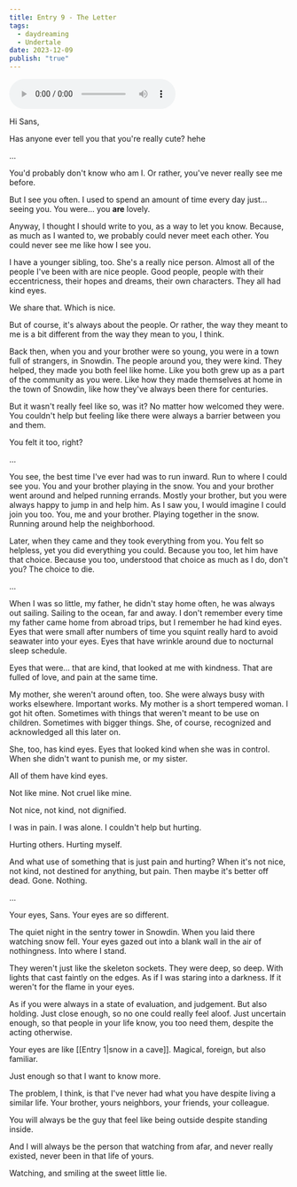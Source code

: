 ```yaml
---
title: Entry 9 - The Letter
tags:
  - daydreaming
  - Undertale
date: 2023-12-09
publish: "true"
---
```

<audio src="_media/06 - Antenna.mp3" controls></audio>

Hi Sans,

Has anyone ever tell you that you're really cute? hehe

...

You'd probably don't know who am I. Or rather, you've never really see me before. 

But I see you often. I used to spend an amount of time every day just... seeing you. You were... you **are** lovely. 

Anyway, I thought I should write to you, as a way to let you know. Because, as much as I wanted to, we probably could never meet each other. You could never see me like how I see you. 

I have a younger sibling, too. She's a really nice person. Almost all of the people I've been with are nice people. Good people, people with their eccentricness, their hopes and dreams, their own characters. They all had kind eyes.

We share that. Which is nice. 

But of course, it's always about the people. Or rather, the way they meant to me is a bit different from the way they mean to you, I think. 

Back then, when you and your brother were so young, you were in a town full of strangers, in Snowdin. The people around you, they were kind. They helped, they made you both feel like home. Like you both grew up as a part of the community as you were. Like how they made themselves at home in the town of Snowdin, like how they've always been there for centuries. 

But it wasn't really feel like so, was it? No matter how welcomed they were. You couldn't help but feeling like there were always a barrier between you and them. 

You felt it too, right?

...

You see, the best time I've ever had was to run inward. Run to where I could see you. You and your brother playing in the snow. You and your brother went around and helped running errands. Mostly your brother, but you were always happy to jump in and help him. As I saw you, I would imagine I could join you too. You, me and your brother. Playing together in the snow. Running around help the neighborhood. 

Later, when they came and they took everything from you. You felt so helpless, yet you did everything you could. Because you too, let him have that choice. Because you too, understood that choice as much as I do, don't you? The choice to die.

...

When I was so little, my father, he didn't stay home often, he was always out sailing. Sailing to the ocean, far and away. I don't remember every time my father came home from abroad trips, but I remember he had kind eyes. Eyes that were small after numbers of time you squint really hard to avoid seawater into your eyes. Eyes that have wrinkle around due to nocturnal sleep schedule. 

Eyes that were... that are kind, that looked at me with kindness. That are fulled of love, and pain at the same time.

My mother, she weren't around often, too. She were always busy with works elsewhere. Important works. My mother is a short tempered woman. I got hit often. Sometimes with things that weren't meant to be use on children. Sometimes with bigger things. She, of course, recognized and acknowledged all this later on. 

She, too, has kind eyes. Eyes that looked kind when she was in control. When she didn't want to punish me, or my sister.

All of them have kind eyes. 

Not like mine. Not cruel like mine. 

Not nice, not kind, not dignified.

I was in pain. I was alone. I couldn't help but hurting. 

Hurting others. Hurting myself. 

And what use of something that is just pain and hurting? When it's not nice, not kind, not destined for anything, but pain. Then maybe it's better off dead. Gone. Nothing.

...

Your eyes, Sans. Your eyes are so different.

The quiet night in the sentry tower in Snowdin. When you laid there watching snow fell. Your eyes gazed out into a blank wall in the air of nothingness. Into where I stand. 

They weren't just like the skeleton sockets. They were deep, so deep. With lights that cast faintly on the edges. As if I was staring into a darkness. If it weren't for the flame in your eyes.

As if you were always in a state of evaluation, and judgement. But also holding. Just close enough, so no one could really feel aloof. Just uncertain enough, so that people in your life know, you too need them, despite the acting otherwise.

Your eyes are like [[Entry 1|snow in a cave]]. Magical, foreign, but also familiar.

Just enough so that I want to know more.

The problem, I think, is that I've never had what you have despite living a similar life. Your brother, yours neighbors, your friends, your colleague.

You will always be the guy that feel like being outside despite standing inside. 

And I will always be the person that watching from afar, and never really existed, never been in that life of yours.

Watching, and smiling at the sweet little lie. 